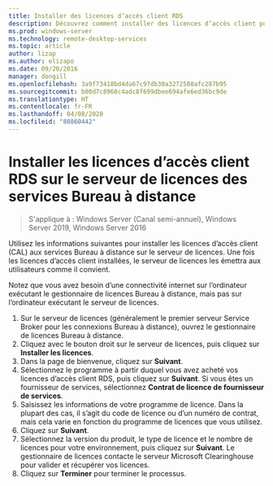 ```yaml
---
title: Installer des licences d’accès client RDS
description: Découvrez comment installer des licences d’accès client pour les clients Bureau à distance.
ms.prod: windows-server
ms.technology: remote-desktop-services
ms.topic: article
author: lizap
ms.author: elizapo
ms.date: 09/20/2016
manager: dongill
ms.openlocfilehash: 3a9f73418bd4da67c97db30a3272588afc287b95
ms.sourcegitcommit: b00d7c8968c4adc8f699dbee694afe6ed36bc9de
ms.translationtype: HT
ms.contentlocale: fr-FR
ms.lasthandoff: 04/08/2020
ms.locfileid: "80860442"
---
```

# <a name="install-rds-client-access-licenses-on-the-remote-desktop-license-server"></a>Installer les licences d’accès client RDS sur le serveur de licences des services Bureau à distance

>S'applique à : Windows Server (Canal semi-annuel), Windows Server 2019, Windows Server 2016

Utilisez les informations suivantes pour installer les licences d’accès client (CAL) aux services Bureau à distance sur le serveur de licences. Une fois les licences d’accès client installées, le serveur de licences les émettra aux utilisateurs comme il convient.

Notez que vous avez besoin d’une connectivité internet sur l’ordinateur exécutant le gestionnaire de licences Bureau à distance, mais pas sur l’ordinateur exécutant le serveur de licences.

1. Sur le serveur de licences (généralement le premier serveur Service Broker pour les connexions Bureau à distance), ouvrez le gestionnaire de licences Bureau à distance.
2. Cliquez avec le bouton droit sur le serveur de licences, puis cliquez sur **Installer les licences**.
3. Dans la page de bienvenue, cliquez sur **Suivant**.
4. Sélectionnez le programme à partir duquel vous avez acheté vos licences d’accès client RDS, puis cliquez sur **Suivant**. Si vous êtes un fournisseur de services, sélectionnez **Contrat de licence de fournisseur de services**.
5. Saisissez les informations de votre programme de licence. Dans la plupart des cas, il s’agit du code de licence ou d’un numéro de contrat, mais cela varie en fonction du programme de licences que vous utilisez.
6. Cliquez sur **Suivant**.
7. Sélectionnez la version du produit, le type de licence et le nombre de licences pour votre environnement, puis cliquez sur **Suivant**. Le gestionnaire de licences contacte le serveur Microsoft Clearinghouse pour valider et récupérer vos licences.
8.  Cliquez sur **Terminer** pour terminer le processus.